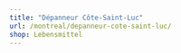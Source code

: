 ```yaml
---
title: "Dépanneur Côte-Saint-Luc"
url: /montreal/depanneur-cote-saint-luc/
shop: Lebensmittel
---
```

